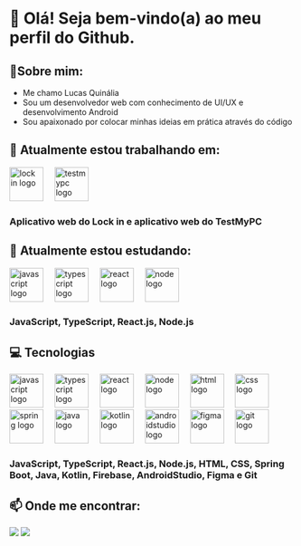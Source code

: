 # 👋 Olá! Seja bem-vindo(a) ao meu perfil do Github.

## 👤Sobre mim:
- Me chamo Lucas Quinália
- Sou um desenvolvedor web com conhecimento de UI/UX e desenvolvimento Android
- Sou apaixonado por colocar minhas ideias em prática através do código

## 🔭 Atualmente estou trabalhando em:
<div align="left">
  <img height="60em" src="https://imgur.com/it1LiHu.png" alt="lock in logo"/>
  <img width="12" />
  <img height="60em" src="https://imgur.com/Htyv0ML.png" alt="testmypc logo"/>
</div>

### Aplicativo web do Lock in e aplicativo web do TestMyPC
  
## 🌱 Atualmente estou estudando:
<div align="left">
  <img src="https://skillicons.dev/icons?i=js" height="60em" alt="javascript logo"/>
  <img width="12" />
  <img src="https://imgur.com/pAbKY1k.png" height="60em" alt="typescript logo"/>
  <img width="12" />
  <img src="https://skillicons.dev/icons?i=react" height="60em" alt="react logo"/>
  <img width="12" />
  <img src="https://skillicons.dev/icons?i=nodejs" height="60em" alt="node logo"/>
</div>

### JavaScript, TypeScript, React.js, Node.js

## 💻 Tecnologias

<div align="left">
  <img src="https://skillicons.dev/icons?i=js" height="60em" alt="javascript logo"/>
  <img width="12"/>
  <img src="https://imgur.com/pAbKY1k.png" height="60em" alt="typescript logo"/>
  <img width="12"/>
  <img src="https://skillicons.dev/icons?i=react" height="60em" alt="react logo"/>
  <img width="12"/>
  <img src="https://skillicons.dev/icons?i=nodejs" height="60em" alt="node logo"/>
  <img width="12"/>
  <img src="https://skillicons.dev/icons?i=html" height="60em" alt="html logo"/>
  <img width="12"/>
  <img src="https://skillicons.dev/icons?i=css" height="60em" alt="css logo"/>
</div>

<div margin-bottom="6px"></div>

<div align="left">
  <img src="https://skillicons.dev/icons?i=spring" height="60em" alt="spring logo"/>
  <img width="12"/>
  <img src="https://skillicons.dev/icons?i=java" height="60em" alt="java logo"/>
  <img width="12"/>
  <img src="https://skillicons.dev/icons?i=kotlin" height="60em" alt="kotlin logo"/>
  <img width="12"/>
  <img src="https://skillicons.dev/icons?i=androidstudio" height="60em" alt="androidstudio logo"/>
  <img width="12"/>
  <img src="https://skillicons.dev/icons?i=figma" height="60em" alt="figma logo"/>
  <img width="12"/>
  <img src="https://skillicons.dev/icons?i=git" height="60em" alt="git logo"/>
</div>

### JavaScript, TypeScript, React.js, Node.js, HTML, CSS, Spring Boot, Java, Kotlin, Firebase, AndroidStudio, Figma e Git

## 📫 Onde me encontrar:
<div>
  <a href = "mailto:lrgquinalia@gmail.com"><img loading="lazy" src="https://img.shields.io/badge/Gmail-D14836?style=for-the-badge&logo=gmail&logoColor=white" target="_blank"></a>
  <a href="https://www.linkedin.com/in/lucas-quinalia/" target="_blank"><img loading="lazy" src="https://img.shields.io/badge/-LinkedIn-%230077B5?style=for-the-badge&logo=linkedin&logoColor=white" target="_blank"></a>   
</div>
